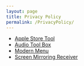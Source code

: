 ```yaml
---
layout: page
title: Privacy Policy
permalink: /PrivacyPolicy/
---
```


- [Apple Store Tool](./AppleStoreTool.md)
- [Audio Tool Box](./AudioToolBox.md)
- [Modern Menu](./ModernMenu.md)
- [Screen Mirroring Receiver](./MirroringReceiver.md)
